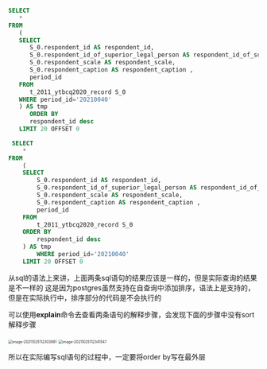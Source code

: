 ```sql
SELECT
   * 
FROM
   (
   SELECT
      S_0.respondent_id AS respondent_id,
      S_0.respondent_id_of_superior_legal_person AS respondent_id_of_superior_legal_person,
      S_0.respondent_scale AS respondent_scale,
      S_0.respondent_caption AS respondent_caption ,
      period_id
   FROM
      t_2011_ytbcq2020_record S_0 
   WHERE period_id='20210040'
   ) AS tmp 
      ORDER BY
      respondent_id desc 
   LIMIT 20 OFFSET 0
```

```sql
 SELECT
	* 
FROM
	(
	SELECT
		S_0.respondent_id AS respondent_id,
		S_0.respondent_id_of_superior_legal_person AS respondent_id_of_superior_legal_person,
		S_0.respondent_scale AS respondent_scale,
		S_0.respondent_caption AS respondent_caption ,
		period_id
	FROM
		t_2011_ytbcq2020_record S_0 
	ORDER BY
		respondent_id desc 
	) AS tmp 
		WHERE period_id='20210040'
	LIMIT 20 OFFSET 0
```

从sql的语法上来讲，上面两条sql语句的结果应该是一样的，但是实际查询的结果是不一样的 这是因为postgres虽然支持在自查询中添加排序，语法上是支持的，但是在实际执行中，排序部分的代码是不会执行的

可以使用**explain**命令去查看两条语句的解释步骤，会发现下面的步骤中没有sort解释步骤

<img src="https://gitee.com/gluten/images/raw/master/images/202111131454019.png" alt="image-20211025112303881" style="zoom:50%;" />

<img src="https://gitee.com/gluten/images/raw/master/images/202111131454264.png" alt="image-20211025112341547" style="zoom:50%;" />  

所以在实际编写sql语句的过程中，一定要将order by写在最外层

